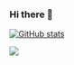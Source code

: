 ### Hi there 👋

[![GitHub stats](https://github-readme-stats.vercel.app/api?username=MiyRon-Code)](https://github.com/anuraghazra/github-readme-stats&show_icons=true&theme=chartreuse-dark)

![](https://github-readme-stats.vercel.app/api/top-langs/?username=MiyRon-Code&theme=tokyonight)

<!--
**MiyRon-Code/MiyRon-Code** is a ✨ _special_ ✨ repository because its `README.md` (this file) appears on your GitHub profile.

Here are some ideas to get you started:

- 🔭 I’m currently working on ...
- 🌱 I’m currently learning ...
- 👯 I’m looking to collaborate on ...
- 🤔 I’m looking for help with ...
- 💬 Ask me about ...
- 📫 How to reach me: ...
- 😄 Pronouns: ...
- ⚡ Fun fact: ...
-->
